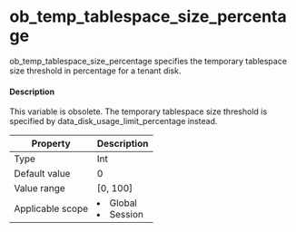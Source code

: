 # ob_temp_tablespace_size_percentage

ob_temp_tablespace_size_percentage specifies the temporary tablespace size threshold in percentage for a tenant disk.

<main id="notice" type='explain'>
    <h4>Description</h4>
    <p>This variable is obsolete. The temporary tablespace size threshold is specified by data_disk_usage_limit_percentage instead. </p>
  </main>

| **Property** | **Description** |
|--------|------------------------------------------------------------------------------------------------------------|
| Type | Int |
| Default value | 0 |
| Value range | \[0, 100\] |
| Applicable scope | <li> Global   <li> Session |
